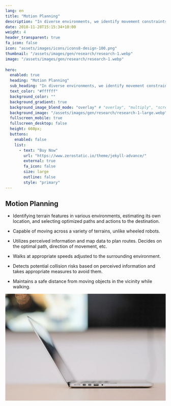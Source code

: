 ```yaml
---
lang: en
title: "Motion Planning"
description: "In diverse environments, we identify movement constraints, estimate our own position, and choose optimized paths and actions."
date: 2018-11-28T15:15:34+10:00
weight: 4
header_transparent: true
fa_icon: false
icon: "assets/images/icons/icons8-design-100.png"
thumbnail: "/assets/images/gen/research/research-1.webp"
image: "/assets/images/gen/research/research-1.webp"

hero:
  enabled: true
  heading: "Motion Planning"
  sub_heading: "In diverse environments, we identify movement constraints, estimate our own position, and choose optimized paths and actions."
  text_color: "#ffffff"
  background_color: ""
  background_gradient: true
  background_image_blend_mode: "overlay" # "overlay", "multiply", "screen"
  background_image: "/assets/images/gen/research/research-1-large.webp"
  fullscreen_mobile: true
  fullscreen_desktop: false
  height: 660px;
  buttons:
    enabled: false
    list:
      - text: "Buy Now"
        url: "https://www.zerostatic.io/theme/jekyll-advance/"
        external: true
        fa_icon: false
        size: large
        outline: false
        style: "primary"
---
```


## Motion Planning
  - Identifying terrain features in various environments, estimating its own location, and selecting optimized paths and actions to the destination.
  
  - Capable of moving across a variety of terrains, unlike wheeled robots.
  
  - Utilizes perceived information and map data to plan routes. Decides on the optimal path, direction of movement, etc.
  
  - Walks at appropriate speeds adjusted to the surrounding environment.
  
  - Detects potential collision risks based on perceived information and takes appropriate measures to avoid them.
  
  - Maintains a safe distance from moving objects in the vicinity while walking.


![Innovations in Legged Robotics](/assets/images/gen/content/content-2.webp)